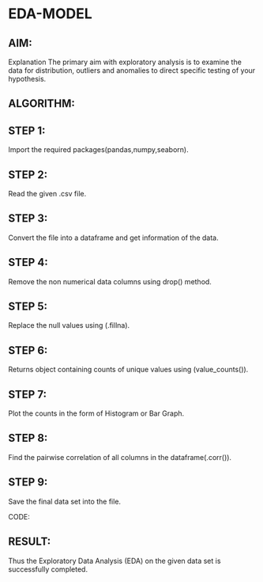 # EDA-MODEL
## AIM:
Explanation The primary aim with exploratory analysis is to examine the data for distribution, outliers and anomalies to direct specific testing of your hypothesis.

## ALGORITHM:
## STEP 1:
Import the required packages(pandas,numpy,seaborn).

## STEP 2:
Read the given .csv file.

## STEP 3:
Convert the file into a dataframe and get information of the data.

## STEP 4:
Remove the non numerical data columns using drop() method.

## STEP 5:
Replace the null values using (.fillna).

## STEP 6:
Returns object containing counts of unique values using (value_counts()).

## STEP 7:
Plot the counts in the form of Histogram or Bar Graph.

## STEP 8:
Find the pairwise correlation of all columns in the dataframe(.corr()).

## STEP 9:
Save the final data set into the file.

CODE:




## RESULT:
Thus the Exploratory Data Analysis (EDA) on the given data set is successfully completed.
